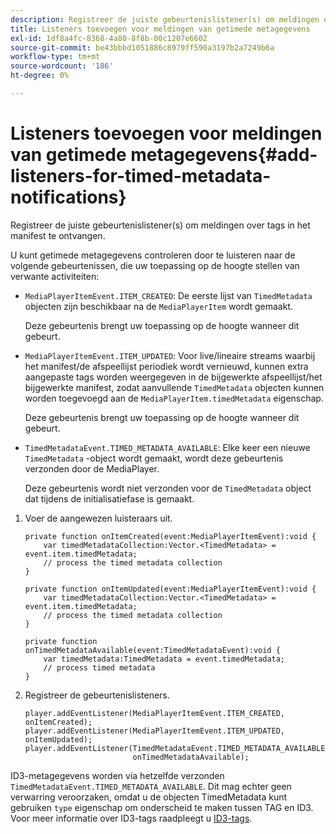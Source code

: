 ```yaml
---
description: Registreer de juiste gebeurtenislistener(s) om meldingen over tags in het manifest te ontvangen.
title: Listeners toevoegen voor meldingen van getimede metagegevens
exl-id: 1df8a4fc-8368-4a80-8f8b-00c1207e6602
source-git-commit: be43bbbd1051886c8979ff590a3197b2a7249b6a
workflow-type: tm+mt
source-wordcount: '186'
ht-degree: 0%

---
```


# Listeners toevoegen voor meldingen van getimede metagegevens{#add-listeners-for-timed-metadata-notifications}

Registreer de juiste gebeurtenislistener(s) om meldingen over tags in het manifest te ontvangen.

U kunt getimede metagegevens controleren door te luisteren naar de volgende gebeurtenissen, die uw toepassing op de hoogte stellen van verwante activiteiten:

* `MediaPlayerItemEvent.ITEM_CREATED`: De eerste lijst van `TimedMetadata` objecten zijn beschikbaar na de `MediaPlayerItem` wordt gemaakt.

   Deze gebeurtenis brengt uw toepassing op de hoogte wanneer dit gebeurt.

* `MediaPlayerItemEvent.ITEM_UPDATED`: Voor live/lineaire streams waarbij het manifest/de afspeellijst periodiek wordt vernieuwd, kunnen extra aangepaste tags worden weergegeven in de bijgewerkte afspeellijst/het bijgewerkte manifest, zodat aanvullende `TimedMetadata` objecten kunnen worden toegevoegd aan de `MediaPlayerItem.timedMetadata` eigenschap.

   Deze gebeurtenis brengt uw toepassing op de hoogte wanneer dit gebeurt.

* `TimedMetadataEvent.TIMED_METADATA_AVAILABLE`: Elke keer een nieuwe `TimedMetadata` -object wordt gemaakt, wordt deze gebeurtenis verzonden door de MediaPlayer.

   Deze gebeurtenis wordt niet verzonden voor de `TimedMetadata` object dat tijdens de initialisatiefase is gemaakt.

1. Voer de aangewezen luisteraars uit.

   ```
   private function onItemCreated(event:MediaPlayerItemEvent):void { 
       var timedMetadataCollection:Vector.<TimedMetadata> = event.item.timedMetadata; 
       // process the timed metadata collection 
   } 
   
   private function onItemUpdated(event:MediaPlayerItemEvent):void { 
       var timedMetadataCollection:Vector.<TimedMetadata> = event.item.timedMetadata; 
       // process the timed metadata collection 
   } 
   
   private function onTimedMetadataAvailable(event:TimedMetadataEvent):void { 
       var timedMetadata:TimedMetadata = event.timedMetadata; 
       // process timed metadata 
   }
   ```

1. Registreer de gebeurtenislisteners.

   ```
   player.addEventListener(MediaPlayerItemEvent.ITEM_CREATED, onItemCreated); 
   player.addEventListener(MediaPlayerItemEvent.ITEM_UPDATED, onItemUpdated); 
   player.addEventListener(TimedMetadataEvent.TIMED_METADATA_AVAILABLE,  
                           onTimedMetadataAvailable);
   ```

ID3-metagegevens worden via hetzelfde verzonden `TimedMetadataEvent.TIMED_METADATA_AVAILABLE`. Dit mag echter geen verwarring veroorzaken, omdat u de objecten TimedMetadata kunt gebruiken `type` eigenschap om onderscheid te maken tussen TAG en ID3. Voor meer informatie over ID3-tags raadpleegt u [ID3-tags](../../../tvsdk-1.4-for-desktop-hls/r-psdk-dhls-1.4-notification-system/notification-system/t-psdk-dhls-1.4-id3-metadata-retrieve.md).
